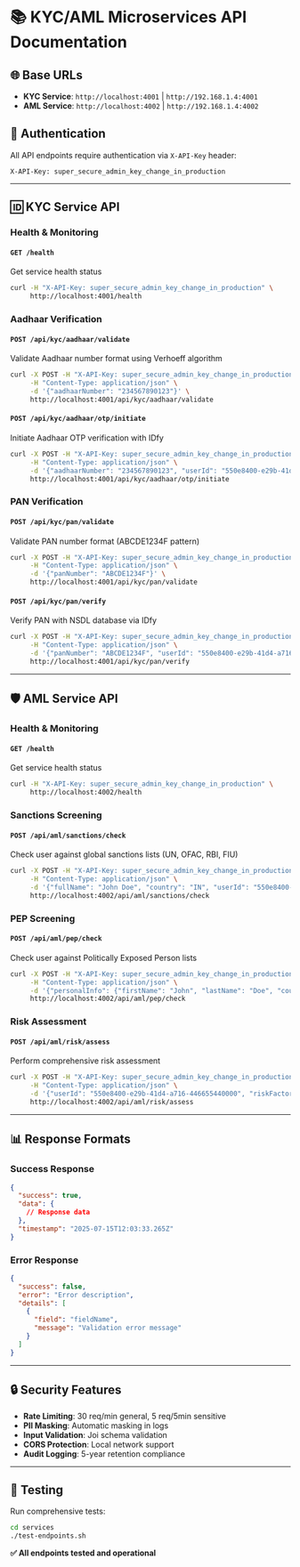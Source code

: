 # 📚 KYC/AML Microservices API Documentation

## 🌐 **Base URLs**
- **KYC Service**: `http://localhost:4001` | `http://192.168.1.4:4001`
- **AML Service**: `http://localhost:4002` | `http://192.168.1.4:4002`

## 🔐 **Authentication**
All API endpoints require authentication via `X-API-Key` header:
```
X-API-Key: super_secure_admin_key_change_in_production
```

---

## 🆔 **KYC Service API**

### **Health & Monitoring**

#### `GET /health`
Get service health status
```bash
curl -H "X-API-Key: super_secure_admin_key_change_in_production" \
     http://localhost:4001/health
```

### **Aadhaar Verification**

#### `POST /api/kyc/aadhaar/validate`
Validate Aadhaar number format using Verhoeff algorithm
```bash
curl -X POST -H "X-API-Key: super_secure_admin_key_change_in_production" \
     -H "Content-Type: application/json" \
     -d '{"aadhaarNumber": "234567890123"}' \
     http://localhost:4001/api/kyc/aadhaar/validate
```

#### `POST /api/kyc/aadhaar/otp/initiate`
Initiate Aadhaar OTP verification with IDfy
```bash
curl -X POST -H "X-API-Key: super_secure_admin_key_change_in_production" \
     -H "Content-Type: application/json" \
     -d '{"aadhaarNumber": "234567890123", "userId": "550e8400-e29b-41d4-a716-446655440000", "consent": true}' \
     http://localhost:4001/api/kyc/aadhaar/otp/initiate
```

### **PAN Verification**

#### `POST /api/kyc/pan/validate`
Validate PAN number format (ABCDE1234F pattern)
```bash
curl -X POST -H "X-API-Key: super_secure_admin_key_change_in_production" \
     -H "Content-Type: application/json" \
     -d '{"panNumber": "ABCDE1234F"}' \
     http://localhost:4001/api/kyc/pan/validate
```

#### `POST /api/kyc/pan/verify`
Verify PAN with NSDL database via IDfy
```bash
curl -X POST -H "X-API-Key: super_secure_admin_key_change_in_production" \
     -H "Content-Type: application/json" \
     -d '{"panNumber": "ABCDE1234F", "userId": "550e8400-e29b-41d4-a716-446655440000"}' \
     http://localhost:4001/api/kyc/pan/verify
```

---

## 🛡️ **AML Service API**

### **Health & Monitoring**

#### `GET /health`
Get service health status
```bash
curl -H "X-API-Key: super_secure_admin_key_change_in_production" \
     http://localhost:4002/health
```

### **Sanctions Screening**

#### `POST /api/aml/sanctions/check`
Check user against global sanctions lists (UN, OFAC, RBI, FIU)
```bash
curl -X POST -H "X-API-Key: super_secure_admin_key_change_in_production" \
     -H "Content-Type: application/json" \
     -d '{"fullName": "John Doe", "country": "IN", "userId": "550e8400-e29b-41d4-a716-446655440000"}' \
     http://localhost:4002/api/aml/sanctions/check
```

### **PEP Screening**

#### `POST /api/aml/pep/check`
Check user against Politically Exposed Person lists
```bash
curl -X POST -H "X-API-Key: super_secure_admin_key_change_in_production" \
     -H "Content-Type: application/json" \
     -d '{"personalInfo": {"firstName": "John", "lastName": "Doe", "country": "IN"}, "userId": "550e8400-e29b-41d4-a716-446655440000"}' \
     http://localhost:4002/api/aml/pep/check
```

### **Risk Assessment**

#### `POST /api/aml/risk/assess`
Perform comprehensive risk assessment
```bash
curl -X POST -H "X-API-Key: super_secure_admin_key_change_in_production" \
     -H "Content-Type: application/json" \
     -d '{"userId": "550e8400-e29b-41d4-a716-446655440000", "riskFactors": {"transactionVolume": 0.3}}' \
     http://localhost:4002/api/aml/risk/assess
```

---

## 📊 **Response Formats**

### **Success Response**
```json
{
  "success": true,
  "data": {
    // Response data
  },
  "timestamp": "2025-07-15T12:03:33.265Z"
}
```

### **Error Response**
```json
{
  "success": false,
  "error": "Error description",
  "details": [
    {
      "field": "fieldName",
      "message": "Validation error message"
    }
  ]
}
```

---

## 🔒 **Security Features**

- **Rate Limiting**: 30 req/min general, 5 req/5min sensitive
- **PII Masking**: Automatic masking in logs
- **Input Validation**: Joi schema validation
- **CORS Protection**: Local network support
- **Audit Logging**: 5-year retention compliance

---

## 🧪 **Testing**

Run comprehensive tests:
```bash
cd services
./test-endpoints.sh
```

**✅ All endpoints tested and operational**
